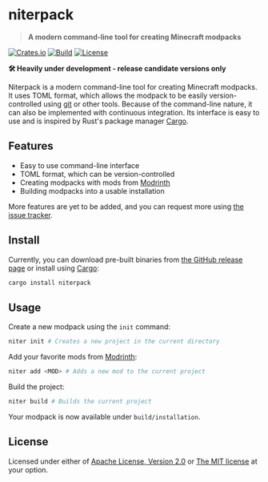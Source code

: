# niterpack

> **A modern command-line tool for creating Minecraft modpacks**

[![Crates.io](https://img.shields.io/crates/v/niterpack?style=flat-square)](https://crates.io/crates/niterpack)
[![Build](https://img.shields.io/github/actions/workflow/status/panda885/niter/ci.yml?branch=main&style=flat-square)](https://github.com/panda885/niter/actions/workflows/ci.yml)
[![License](https://img.shields.io/crates/l/niterpack?style=flat-square)](https://crates.io/crates/niterpack)

**🛠️ Heavily under development - release candidate versions only**

Niterpack is a modern command-line tool for creating Minecraft modpacks.
It uses TOML format, which allows the modpack to be easily version-controlled using [git](https://git-scm.com/) or other tools.
Because of the command-line nature, it can also be implemented with continuous integration.
Its interface is easy to use and is inspired by Rust's package manager [Cargo](https://github.com/rust-lang/cargo).

## Features

- Easy to use command-line interface
- TOML format, which can be version-controlled
- Creating modpacks with mods from [Modrinth](https://modrinth.com/)
- Building modpacks into a usable installation

More features are yet to be added, and you can request more using [the issue tracker](https://github.com/panda885/niter/issues).

## Install

Currently, you can download pre-built binaries from [the GitHub release page](https://github.com/panda885/niter/releases/latest) or install using [Cargo](https://github.com/rust-lang/cargo):

```sh
cargo install niterpack
```

## Usage

Create a new modpack using the `init` command:

```sh
niter init # Creates a new project in the current directory
```

Add your favorite mods from [Modrinth](https://modrinth.com/):

```sh
niter add <MOD> # Adds a new mod to the current project
```

Build the project:

```sh
niter build # Builds the current project
```

Your modpack is now available under `build/installation`.

## License

Licensed under either of [Apache License, Version 2.0](https://github.com/panda886/niter/blob/main/LICENSE-APACHE) or [The MIT license](https://github.com/panda885/niter/blob/main/LICENSE-MIT) at your option.